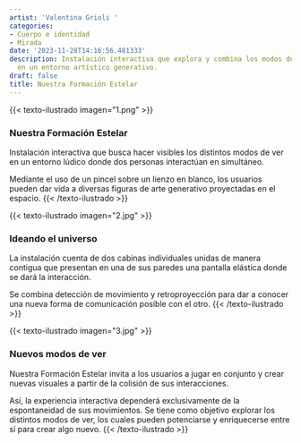 ```yaml
---
artist: 'Valentina Grioli '
categories:
- Cuerpo e identidad
- Mirada
date: '2023-11-28T14:16:56.481333'
description: Instalación interactiva que explora y combina los modos de ver posibles
  en un entorno artístico generativo.
draft: false
title: Nuestra Formación Estelar
---
```

{{< texto-ilustrado imagen="1.png" >}}
###  Nuestra Formación Estelar

Instalación interactiva que busca hacer visibles los distintos modos de ver en un entorno lúdico donde dos personas interactúan en simultáneo.

Mediante el uso de un pincel sobre un lienzo en blanco, los usuarios pueden dar vida a diversas figuras de arte generativo proyectadas en el espacio.
{{< /texto-ilustrado >}}

{{< texto-ilustrado imagen="2.jpg" >}}
### Ideando el universo

La instalación cuenta de dos cabinas individuales unidas de manera contigua que presentan en una de sus paredes una pantalla elástica donde se dará la interacción.

Se combina detección de movimiento y retroproyección para dar a conocer una nueva forma de comunicación posible con el otro.
{{< /texto-ilustrado >}}

{{< texto-ilustrado imagen="3.jpg" >}}
### Nuevos modos de ver

Nuestra Formación Estelar invita a los usuarios a jugar en conjunto y crear nuevas visuales a partir de la colisión de sus interacciones.

Así, la experiencia interactiva dependerá exclusivamente de la espontaneidad de sus movimientos. Se tiene como objetivo explorar los distintos modos de ver, los cuales pueden potenciarse y enriquecerse entre sí para crear algo nuevo.
{{< /texto-ilustrado >}}
